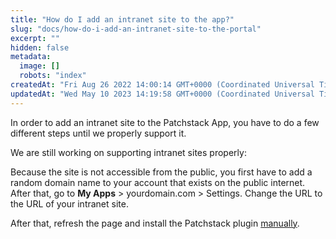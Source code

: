 ```yaml
---
title: "How do I add an intranet site to the app?"
slug: "docs/how-do-i-add-an-intranet-site-to-the-portal"
excerpt: ""
hidden: false
metadata: 
  image: []
  robots: "index"
createdAt: "Fri Aug 26 2022 14:00:14 GMT+0000 (Coordinated Universal Time)"
updatedAt: "Wed May 10 2023 14:19:58 GMT+0000 (Coordinated Universal Time)"
---
```

In order to add an intranet site to the Patchstack App, you have to do a few different steps until we properly support it.

We are still working on supporting intranet sites properly:

Because the site is not accessible from the public, you first have to add a random domain name to your account that exists on the public internet. After that, go to **My Apps** > yourdomain.com > Settings. Change the URL to the URL of your intranet site.

After that, refresh the page and install the Patchstack plugin [manually](https://docs.patchstack.com/docs/manual-installation).

